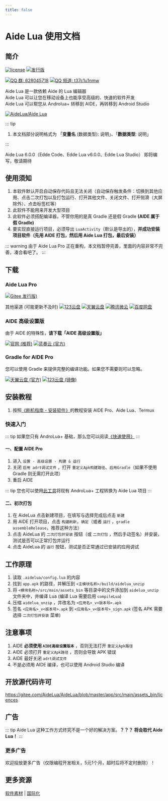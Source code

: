 ```yaml
---
title: false
---
```


# Aide Lua 使用文档

## 简介

[![license](https://img.shields.io/github/license/AideLua/AideLua?style=flat-square)](https://gitee.com/AideLua/AideLua/blob/master/LICENSE)
[![发行版](https://img.shields.io/github/v/tag/AideLua/AideLua?color=C71D23&label=发行版&logo=gitee&style=flat-square)](https://gitee.com/AideLua/AideLua/releases)

[![QQ 群: 628045718](https://img.shields.io/badge/QQ_群-628045718-0099FF?logo=TencentQQ&style=flat-square)](https://jq.qq.com/?_wv=1027&k=41q8mp8y)
[![QQ 频道: t37c1u1nmw](https://img.shields.io/badge/QQ_频道-t37c1u1nmw-0099FF?logo=TencentQQ&style=flat-square)](https://pd.qq.com/s/ncghvc)

Aide Lua 是一款依赖 Aide 的 Lua 编辑器\
Aide Lua 可以让您在移动设备上也能享受高级的、快速的软件开发\
Aide Lua 可以帮您从 Androlua+ 转移到 AIDE，再转移到 Android Studio

[![AideLua/Aide Lua](https://gitee.com/AideLua/AideLua/widgets/widget_card.svg?colors=4183c4,ffffff,ffffff,e3e9ed,666666,9b9b9b)](https://gitee.com/AideLua/AideLua)

::: tip

1. 本文档部分说明格式为 「**变量名** (数据类型): 说明」、「**数据类型**: 说明」

:::

Aide Lua 6.0.0（Edde Code、Edde Lua v6.0.0、Edde Lua Studio） 即将编写，敬请期待

## 使用须知

1. 本软件默认开启自动保存代码且无法关闭（自动保存触发条件：切换到其他应用、点击二次打包以及打包运行、打开其他文件、关闭文件、打开侧滑（大屏除外）、点击标签栏等）
2. 此软件不能用来开发大型项目
3. 此软件必须搭配编译器，不管你用的是真 Gradle 还是假 Gradle **(AIDE 属于假 Gradle)**
4. 要实现直接运行项目，必须导出 `LuaActivity`（默认是导出的），**并成功安装项目软件（先用 AIDE 打包，然后用 Aide Lua 打包，最后安装）**

::: warning
由于 Aide Lua Pro 正在重构，本文档暂停完善，里面的内容非常不完善，凑合看吧了。
:::

## 下载

### Aide Lua Pro

[![Gitee 发行版)](https://img.shields.io/github/v/tag/AideLua/AideLua?color=C71D23&label=Gitee+发行版&logo=gitee&style=flat-square)](https://gitee.com/AideLua/AideLua/releases/latest)

  其他渠道 (可能更新不及时)
[![123云盘](https://img.shields.io/badge/123云盘--597dfc?style=flat-square)](https://www.123pan.com/s/G7a9-Yzck)
[![天翼云盘](https://img.shields.io/badge/天翼云盘--DF9C1F?style=flat-square)](https://cloud.189.cn/t/ZZ7RzijyqiUv)
[![腾讯微云](https://img.shields.io/badge/腾讯微云--2980ff?style=flat-square)](https://share.weiyun.com/oLiNtxMR)
[![百度网盘](https://img.shields.io/badge/百度网盘-密码_jxnb-06a7ff?style=flat-square)](https://pan.baidu.com/s/1j1RwisPR8iq1fPS3O_fl7Q?pwd=jxnb)

### AIDE 高级设置版

由于 AIDE 的特殊性，**请下载「AIDE 高级设置版」**

[![官网 (推荐)](https://img.shields.io/badge/官网-推荐-28B6F6?style=flat-square)](https://www.aidepro.top/)
[![蓝奏云 (官方)](https://img.shields.io/badge/蓝奏云-v2.6.45-FF6600?logo=icloud&style=flat-square&logoColor=white)](https://www.lanzouy.com/b00zdhbeb)

### Gradle for AIDE Pro

您可以使用 Gradle 来提供完整的编译功能。如果您不需要则可以忽略。

[![天翼云盘 (官方)](https://img.shields.io/badge/天翼云盘-官方-DF9C1F?style=flat-square)](https://cloud.189.cn/t/jAFR7vAVniuu)
[![123云盘 (镜像)](https://img.shields.io/badge/123云盘-镜像-597dfc?style=flat-square)](https://www.123pan.com/s/G7a9-c9ek)

## 安装教程

1. 按照[《刷机指南 - 安装软件》](https://jesse205.github.io/FlashAndroidDevicesGuidelines/normal/installApk/)的教程安装 AIDE Pro、Aide Lua、Termux

### 快速入门

::: tip
如果您只有 AndroLua+ 基础，那么您可以阅读[《快速使用》](./quickly/README.md)
:::

#### 一、配置 AIDE Pro

1. 进入 `设置 - 高级设置 - 构建 & 运行`
2. 关闭 `启用 adrt调试文件` ，打开 `重定义Apk构建路径`、`启用Gradle`（如果不使用 Gradle 则无需打开此项）
3. 重启 AIDE

::: tip
您也可以使用[此工具](./tool/alua2aidelua.md)将现有 AndroLua+ 工程转换为 Aide Lua 项目
:::

#### 二、初次打包

1. 在 AideLua 点击新建项目，在填写与选择完成后点击 `新建`
2. 用 AIDE 打开项目，点击 `构建刷新`，`确定`（或者 `运行` ，`gradle assembleRelease`，推荐这种方法）
3. 点击 AideLua 的 `二次打包并安装` 按钮（或 `二次打包` ，然后手动签名）并安装，测试是否可以正常打包并运行
4. 点击 AideLua 的 `运行` 按钮，测试是否正常通过已安装的应用调试

## 工作原理

1. 读取 `.aidelua/config.lua` 的内容
2. 找到 `app.apk` 的路径，并解压到 `<主模块名称>/build/aidelua_unzip`
3. 将 `<模块名称>/src/main/assets_bin` 等目录中的文件添加到 `aidelua_unzip` 文件夹中，并编译 Lua (编译 Lua 需要启用 `compileLua`)
4. 压缩 `aidelua_unzip` ，并改名为 `<应用名>_v<版本号>.apk`
5. 签名 `<应用名>_v<版本号>.apk` 到 `<应用名>_v<版本号>_sign.apk` (签名 APK 需要选择 `二次打包并安装` 菜单)

## 注意事项

1. AIDE **必须使用 `AIDE高级设置版本`** ，否则无法打开 `重定义Apk路径`
2. AIDE 必须打开 `重定义Apk路径` ，否则会导致 APK 错误
3. AIDE 最好关闭 `adrt调试文件`
4. 不是必须用 AIDE 编译，也可以使用 Android Studio 编译

## 开放源代码许可

<https://gitee.com/AideLua/AideLua/blob/master/app/src/main/assets_bin/licences>

## 广告

<!-- ### MyLuaApp（推荐）（友情推广）

<!==有效期：2022.02.26-永久==>

开源地址：<https://github.com/dingyi222666/MyLuaApp>

MyLuaApp 是一款轻量，快速的安卓软件， 使用Lua和Java 来混合开发安卓软件。 -->

::: tip
Aide Lua 这种工作方式终究不是一个好的解决方案。**？？？ 将会取代 Aide Lua！**
:::

### 更多广告

欢迎投放更多广告（仅限编程开发相关，5元1个月，超时后将不定时删除）！

## 更多资源

[软件素材](./material.md) |
[国际化](./internationalization.md)
